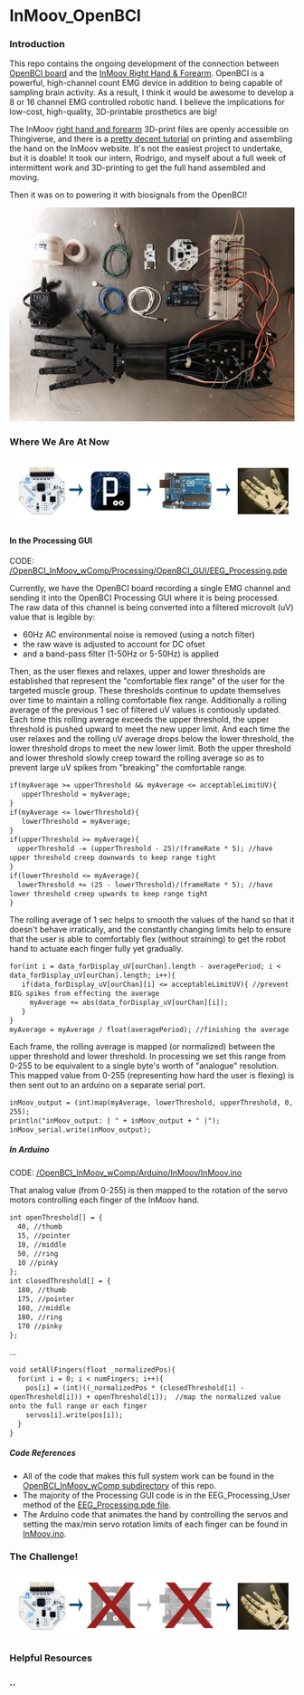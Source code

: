 # InMoov_OpenBCI

### Introduction

This repo contains the ongoing development of the connection between [OpenBCI board](http://www.openbci.com/) and the [InMoov Right Hand & Forearm](http://www.inmoov.fr/hand-and-forarm/). OpenBCI is a powerful, high-channel count EMG device in addition to being capable of sampling brain activity. As a result, I think it would be awesome to develop a 8 or 16 channel EMG controlled robotic hand. I believe the implications for low-cost, high-quality, 3D-printable prosthetics are big! 

The InMoov [right hand and forearm](http://www.thingiverse.com/thing:17773) 3D-print files are openly accessible on Thingiverse, and there is a [pretty decent tutorial](http://www.inmoov.fr/hand-and-forarm/) on printing and assembling the hand on the InMoov website. It's not the easiest project to undertake, but it is doable! It took our intern, Rodrigo, and myself about a full week of intermittent work and 3D-printing to get the full hand assembled and moving.

Then it was on to powering it with biosignals from the OpenBCI!

![image](images/HAND2.jpg)

### Where We Are At Now


![image](images/InMoov_wComp_Diagram.png)

#### In the Processing GUI
CODE: [/OpenBCI_InMoov_wComp/Processing/OpenBCI_GUI/EEG_Processing.pde](https://github.com/conorrussomanno/OpenBCI_InMoov/blob/master/OpenBCI_InMoov_wComp/Processing/OpenBCI_GUI/EEG_Processing.pde)

Currently, we have the OpenBCI board recording a single EMG channel and sending it into the OpenBCI Processing GUI where it is being processed. The raw data of this channel is being converted into a filtered microvolt (uV) value that is legible by:

- 60Hz AC environmental noise is removed (using a notch filter)
- the raw wave is adjusted to account for DC ofset
- and a band-pass filter (1-50Hz or 5-50Hz) is applied

Then, as the user flexes and relaxes, upper and lower thresholds are established that represent the "comfortable flex range" of the user for the targeted muscle group. These thresholds continue to update themselves over time to maintain a rolling comfortable flex range. Additionally a rolling average of the previous 1 sec of filtered uV values is contiously updated. Each time this rolling average exceeds the upper threshold, the upper threshold is pushed upward to meet the new upper limit. And each time the user relaxes and the rolling uV average drops below the lower threshold, the lower threshold drops to meet the new lower limit. Both the upper threshold and lower threshold slowly creep toward the rolling average so as to prevent large uV spikes from "breaking" the comfortable range. 


```
if(myAverage >= upperThreshold && myAverage <= acceptableLimitUV){ 
   upperThreshold = myAverage; 
}
if(myAverage <= lowerThreshold){
   lowerThreshold = myAverage; 
}
if(upperThreshold >= myAverage){
  upperThreshold -= (upperThreshold - 25)/(frameRate * 5); //have upper threshold creep downwards to keep range tight
}
if(lowerThreshold <= myAverage){
  lowerThreshold += (25 - lowerThreshold)/(frameRate * 5); //have lower threshold creep upwards to keep range tight
}
```

The rolling average of 1 sec helps to smooth the values of the hand so that it doesn't behave irratically, and the constantly changing limits help to ensure that the user is able to comfortably flex (without straining) to get the robot hand to actuate each finger fully yet gradually.

```
for(int i = data_forDisplay_uV[ourChan].length - averagePeriod; i < data_forDisplay_uV[ourChan].length; i++){
   if(data_forDisplay_uV[ourChan][i] <= acceptableLimitUV){ //prevent BIG spikes from effecting the average
     myAverage += abs(data_forDisplay_uV[ourChan][i]);
   }
}
myAverage = myAverage / float(averagePeriod); //finishing the average
```


Each frame, the rolling average is mapped (or normalized) between the upper threshold and lower threshold. In processing we set this range from 0-255 to be equivalent to a single byte's worth of "analogue" resolution. This mapped value from 0-255 (representing how hard the user is flexing) is then sent out to an arduino on a separate serial port. 

```
inMoov_output = (int)map(myAverage, lowerThreshold, upperThreshold, 0, 255);
println("inMoov_output: | " + inMoov_output + " |");
inMoov_serial.write(inMoov_output);
```

##### In Arduino
CODE: [/OpenBCI_InMoov_wComp/Arduino/InMoov/InMoov.ino](https://github.com/conorrussomanno/OpenBCI_InMoov/blob/master/OpenBCI_InMoov_wComp/Arduino/InMoov/InMoov.ino)

That analog value (from 0-255) is then mapped to the rotation of the servo motors controlling each finger of the InMoov hand.

```
int openThreshold[] = {
  40, //thumb
  15, //pointer
  10, //middle
  50, //ring
  10 //pinky
};
int closedThreshold[] = {
  180, //thumb
  175, //pointer
  180, //middle
  180, //ring
  170 //pinky
};
```
... 

```
void setAllFingers(float _normalizedPos){
  for(int i = 0; i < numFingers; i++){
    pos[i] = (int)((_normalizedPos * (closedThreshold[i] - openThreshold[i])) + openThreshold[i]);  //map the normalized value onto the full range or each finger
    servos[i].write(pos[i]);
  }
}
```


##### Code References

- All of the code that makes this full system work can be found in the [OpenBCI_InMoov_wComp subdirectory](https://github.com/conorrussomanno/OpenBCI_InMoov/tree/master/OpenBCI_InMoov_wComp) of this repo. 
- The majority of the Processing GUI code is in the EEG_Processing_User method of the [EEG_Processing.pde file](https://github.com/conorrussomanno/OpenBCI_InMoov/blob/master/OpenBCI_InMoov_wComp/Processing/OpenBCI_GUI/EEG_Processing.pde). 
- The Arduino code that animates the hand by controlling the servos and setting the max/min servo rotation limits of each finger can be found in [InMoov.ino](https://github.com/conorrussomanno/OpenBCI_InMoov/blob/master/OpenBCI_InMoov_wComp/Arduino/InMoov/InMoov.ino).


### The Challenge!

![image](images/InMoov_Diagram_Challenge.png)

### Helpful Resources

### ..




